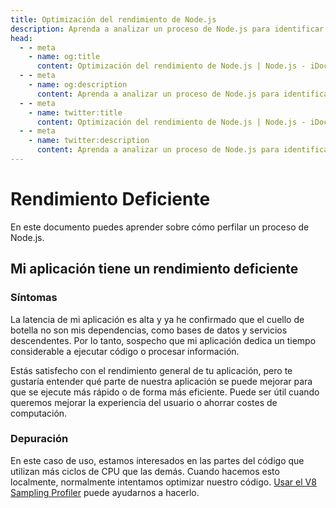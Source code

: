 ```yaml
---
title: Optimización del rendimiento de Node.js
description: Aprenda a analizar un proceso de Node.js para identificar cuellos de botella de rendimiento y optimizar el código para una mejor eficiencia y experiencia del usuario.
head:
  - - meta
    - name: og:title
      content: Optimización del rendimiento de Node.js | Node.js - iDoc.dev
  - - meta
    - name: og:description
      content: Aprenda a analizar un proceso de Node.js para identificar cuellos de botella de rendimiento y optimizar el código para una mejor eficiencia y experiencia del usuario.
  - - meta
    - name: twitter:title
      content: Optimización del rendimiento de Node.js | Node.js - iDoc.dev
  - - meta
    - name: twitter:description
      content: Aprenda a analizar un proceso de Node.js para identificar cuellos de botella de rendimiento y optimizar el código para una mejor eficiencia y experiencia del usuario.
---
```



# Rendimiento Deficiente
En este documento puedes aprender sobre cómo perfilar un proceso de Node.js.

## Mi aplicación tiene un rendimiento deficiente

### Síntomas

La latencia de mi aplicación es alta y ya he confirmado que el cuello de botella no son mis dependencias, como bases de datos y servicios descendentes. Por lo tanto, sospecho que mi aplicación dedica un tiempo considerable a ejecutar código o procesar información.

Estás satisfecho con el rendimiento general de tu aplicación, pero te gustaría entender qué parte de nuestra aplicación se puede mejorar para que se ejecute más rápido o de forma más eficiente. Puede ser útil cuando queremos mejorar la experiencia del usuario o ahorrar costes de computación.

### Depuración
En este caso de uso, estamos interesados en las partes del código que utilizan más ciclos de CPU que las demás. Cuando hacemos esto localmente, normalmente intentamos optimizar nuestro código. [Usar el V8 Sampling Profiler](/es/nodejs/guide/profiling-nodejs-applications) puede ayudarnos a hacerlo.

